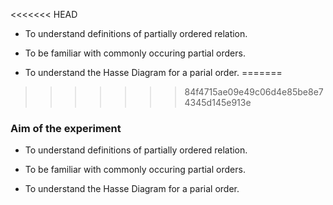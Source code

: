 <<<<<<< HEAD
- To understand definitions of partially ordered relation.

- To be familiar with commonly occuring partial orders.

- To understand the Hasse Diagram for a parial order.
=======
>>>>>>> 84f4715ae09e49c06d4e85be8e74345d145e913e

### Aim of the experiment

- To understand definitions of partially ordered relation.

- To be familiar with commonly occuring partial orders.

- To understand the Hasse Diagram for a parial order.
